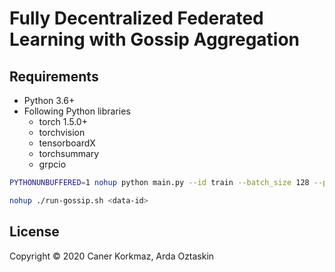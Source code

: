 # Fully Decentralized Federated Learning with Gossip Aggregation

## Requirements

- Python 3.6+
- Following Python libraries
    - torch 1.5.0+
    - torchvision
    - tensorboardX
    - torchsummary
    - grpcio
    
```bash
PYTHONUNBUFFERED=1 nohup python main.py --id train --batch_size 128 --print_freq 100 &>../out200-classical.txt &
```
 
```bash
nohup ./run-gossip.sh <data-id>
```   
## License

Copyright © 2020 Caner Korkmaz, Arda Oztaskin